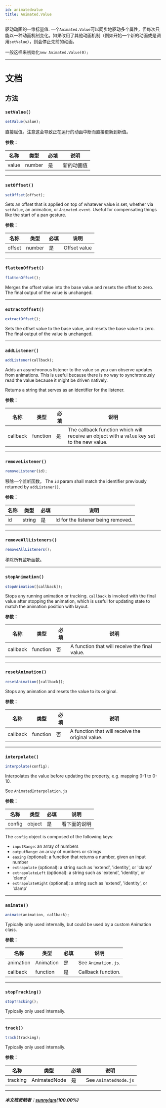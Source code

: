 ```yaml
---
id: animatedvalue
title: Animated.Value
---
```


驱动动画的一维标量值. 一个`Animated.Value`可以同步地驱动多个属性，但每次只能以一种动画机制变化。如果改用了其他动画机制（例如开始一个新的动画或是调用`setValue`），则会停止先前的动画。

一般这样来初始化`new Animated.Value(0);`

---

# 文档

## 方法

### `setValue()`

```jsx
setValue(value);
```

直接赋值。注意这会导致正在运行的动画中断而直接更新到新值。

**参数：**

| 名称  | 类型   | 必填 | 说明       |
| ----- | ------ | ---- | ---------- |
| value | number | 是   | 新的动画值 |

---

### `setOffset()`

```jsx
setOffset(offset);
```

Sets an offset that is applied on top of whatever value is set, whether via `setValue`, an animation, or `Animated.event`. Useful for compensating things like the start of a pan gesture.

**参数：**

| 名称   | 类型   | 必填 | 说明         |
| ------ | ------ | ---- | ------------ |
| offset | number | 是   | Offset value |

---

### `flattenOffset()`

```jsx
flattenOffset();
```

Merges the offset value into the base value and resets the offset to zero. The final output of the value is unchanged.

---

### `extractOffset()`

```jsx
extractOffset();
```

Sets the offset value to the base value, and resets the base value to zero. The final output of the value is unchanged.

---

### `addListener()`

```jsx
addListener(callback);
```

Adds an asynchronous listener to the value so you can observe updates from animations. This is useful because there is no way to synchronously read the value because it might be driven natively.

Returns a string that serves as an identifier for the listener.

**参数：**

| 名称     | 类型     | 必填 | 说明                                                                                        |
| -------- | -------- | ---- | ------------------------------------------------------------------------------------------- |
| callback | function | 是   | The callback function which will receive an object with a `value` key set to the new value. |

---

### `removeListener()`

```jsx
removeListener(id);
```

移除一个监听函数。 The `id` param shall match the identifier previously returned by `addListener()`.

**参数：**

| 名称 | 类型   | 必填 | 说明                               |
| ---- | ------ | ---- | ---------------------------------- |
| id   | string | 是   | Id for the listener being removed. |

---

### `removeAllListeners()`

```jsx
removeAllListeners();
```

移除所有监听函数。

---

### `stopAnimation()`

```jsx
stopAnimation([callback]);
```

Stops any running animation or tracking. `callback` is invoked with the final value after stopping the animation, which is useful for updating state to match the animation position with layout.

**参数：**

| 名称     | 类型     | 必填 | 说明                                          |
| -------- | -------- | ---- | --------------------------------------------- |
| callback | function | 否   | A function that will receive the final value. |

---

### `resetAnimation()`

```jsx
resetAnimation([callback]);
```

Stops any animation and resets the value to its original.

**参数：**

| 名称     | 类型     | 必填 | 说明                                             |
| -------- | -------- | ---- | ------------------------------------------------ |
| callback | function | 否   | A function that will receive the original value. |

---

### `interpolate()`

```jsx
interpolate(config);
```

Interpolates the value before updating the property, e.g. mapping 0-1 to 0-10.

See `AnimatedInterpolation.js`

**参数：**

| 名称   | 类型   | 必填 | 说明         |
| ------ | ------ | ---- | ------------ |
| config | object | 是   | 看下面的说明 |

The `config` object is composed of the following keys:

- `inputRange`: an array of numbers
- `outputRange`: an array of numbers or strings
- `easing` (optional): a function that returns a number, given an input number
- `extrapolate` (optional): a string such as 'extend', 'identity', or 'clamp'
- `extrapolateLeft` (optional): a string such as 'extend', 'identity', or 'clamp'
- `extrapolateRight` (optional): a string such as 'extend', 'identity', or 'clamp'

---

### `animate()`

```jsx
animate(animation, callback);
```

Typically only used internally, but could be used by a custom Animation class.

**参数：**

| 名称      | 类型      | 必填 | 说明                |
| --------- | --------- | ---- | ------------------- |
| animation | Animation | 是   | See `Animation.js`. |
| callback  | function  | 是   | Callback function.  |

---

### `stopTracking()`

```jsx
stopTracking();
```

Typically only used internally.

---

### `track()`

```jsx
track(tracking);
```

Typically only used internally.

**参数：**

| 名称     | 类型         | 必填 | 说明                  |
| -------- | ------------ | ---- | --------------------- |
| tracking | AnimatedNode | 是   | See `AnimatedNode.js` |

---

##### 本文档贡献者：[sunnylqm](https://github.com/search?q=sunnylqm&type=Users)(100.00%)
